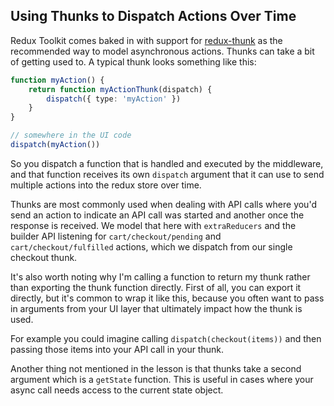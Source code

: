 ## Using Thunks to Dispatch Actions Over Time

Redux Toolkit comes baked in with support for
[redux-thunk](https://github.com/reduxjs/redux-thunk) as the recommended way to
model asynchronous actions. Thunks can take a bit of getting used to. A typical
thunk looks something like this:

```ts
function myAction() {
    return function myActionThunk(dispatch) {
        dispatch({ type: 'myAction' })
    }
}

// somewhere in the UI code
dispatch(myAction())
```

So you dispatch a function that is handled and executed by the middleware, and
that function receives its own `dispatch` argument that it can use to send
multiple actions into the redux store over time.

Thunks are most commonly used when dealing with API calls where you'd send an
action to indicate an API call was started and another once the response is
received. We model that here with `extraReducers` and the builder API listening
for `cart/checkout/pending` and `cart/checkout/fulfilled` actions, which we
dispatch from our single checkout thunk.

It's also worth noting why I'm calling a function to return my thunk rather than
exporting the thunk function directly. First of all, you can export it directly,
but it's common to wrap it like this, because you often want to pass in
arguments from your UI layer that ultimately impact how the thunk is used.

For example you could imagine calling `dispatch(checkout(items))` and then
passing those items into your API call in your thunk.

Another thing not mentioned in the lesson is that thunks take a second argument
which is a `getState` function. This is useful in cases where your async call
needs access to the current state object.
